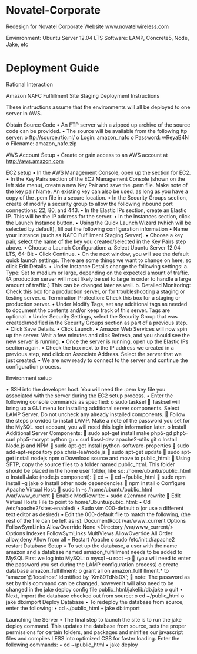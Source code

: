 Novatel-Corporate
=================

Redesign for Novatel Corporate Website www.novatelwireless.com

Envinronment: Ubuntu Server 12.04 LTS
Software: LAMP, Concrete5, Node, Jake, etc

Deployment Guide
================
Rational Interaction

Amazon NAFC Fulfillment Site
Staging Deployment Instructions

These instructions assume that the environments will all be deployed to one server in AWS.

Obtain Source Code
•	An FTP server with a zipped up archive of the source code can be provided.
•	The source will be available from the following ftp server:
o	ftp://source.rtio.nl/
o	Login: amazon_nafc
o	Password: wReyaB4N
o	Filename: amazon_nafc.zip

AWS Account Setup
•	Create or gain access to an AWS account at http://aws.amazon.com

EC2 setup
•	In the AWS Management Console, open up the section for EC2.
•	In the Key Pairs section of the EC2 Management Console (shown on the left side menu), create a new Key Pair and save the .pem file. Make note of the key pair Name. An existing key can also be used, as long as you have a copy of the .pem file in a secure location.
•	In the Security Groups section, create of modify a security group to allow the following inbound port connections: 22, 80, and 443.
•	In the Elastic IPs section, create an Elastic IP. This will be the IP address for the server.
•	In the Instances section, click the Launch Instance button.
•	Using the Quick Launch Wizard (which will be selected by default), fill out the following configuration information
•	Name your instance (such as NAFC Fulfillment Staging Server).
•	Choose a key pair, select the name of the key you created/selected in the Key Pairs step above.
•	Choose a Launch Configuration:
a.	Select Ubuntu Server 12.04 LTS, 64-Bit
•	Click Continue.
•	On the next window, you will see the default quick launch settings. There are some things we want to change on here, so click Edit Details.
•	Under Instance Details change the following settings:
a.	Type: Set to medium or large, depending on the expected amount of traffic. (A production server will most likely be set to large in order to handle a large amount of traffic.) This can be changed later as well.
b.	Detailed Monitoring: Check this box for a production server, or for troubleshooting a staging or testing server.
c.	Termination Protection: Check this box for a staging or production server.
•	Under Modify Tags, set any additional tags as needed to document the contents and/or keep track of this server. Tags are optional.
•	Under Security Settings, select the Security Group that was created/modified in the Security Groups section as part of a previous step.
•	Click Save Details.
•	Click Launch.
•	Amazon Web Services will now spin up the server. Wait a few minutes and click Refresh, and you should see the new server is running.
•	Once the server is running, open up the Elastic IPs section again.
•	Check the box next to the IP address we created in a previous step, and click on Associate Address. Select the server that we just created.
•	We are now ready to connect to the server and continue the configuration process.

Environment setup

•	SSH into the developer host. You will need the .pem key file you associated with the server during the EC2 setup process.
•	Enter the following console commands as specified:
o	sudo tasksel
	Tasksel will bring up a GUI menu for installing additional server components. Select LAMP Server. Do not uncheck any already installed components.
	Follow the steps provided to install LAMP. Make a note of the password you set for the MySQL root account, you will need this login information later.
o	Install Additional Server Components:
	sudo apt-get install make php5-gd php5-curl php5-mcrypt python g++ curl libssl-dev apache2-utils git
o	Install Node.js and NPM
	sudo apt-get install python-software-properties
	sudo add-apt-repository ppa:chris-lea/node.js
	sudo apt-get update
	sudo apt-get install nodejs npm
o	Download source and move to public_html:
	Using SFTP, copy the source files to a folder named public_html. This folder should be placed in the home user folder, like so: /home/ubuntu/public_html
o	Install Jake (node.js component):
	cd ~
	cd ~/public_html
	sudo npm install –g jake
o	Install other node dependencies 
	npm install
o	Configure Apache Virtual Host:
	sudo ln –s /home/ubuntu/public_html /var/www_current
	Enable ModRewrite:
•	sudo a2enmod rewrite
	Edit Virtual Hosts File to point to home/Ubuntu/pubic_html:
•	Cd /etc/apache2/sites-enabled/
•	Sudo vim 000-default 
o	(or use a different text editor as desired)
•	Edit the 000-default file to match the following, (the rest of the file can be left as is):
        DocumentRoot /var/www_current
        <Directory />
                Options FollowSymLinks
                AllowOverride None
        </Directory>
        <Directory /var/www_current/>
                Options Indexes FollowSymLinks MultiViews
                AllowOverride All
                Order allow,deny
                Allow from all
        </Directory>
•	Restart Apache
o	sudo /etc/init.d/apache2 restart
Database Setup
•	To set up the database, a user with the name amazon and a database named amazon_fulfillment needs to be added to MySQL First we log into MySQL:
o	mysql –u root –p 
	(you will need to enter the password you set during the LAMP configuration process)
o	create database amazon_fulfillment;
o	grant all on amazon_fullfillment.* to ‘amazon’@’localhost’ identified by ‘Xm89TdNsDX’;
	note: The password as set by this command can be changed, however it will also need to be changed in the jake deploy config file public_html/jakelib/db.jake
o	quit
•	Next, import the database checked out from source:
o	cd ~/public_html
o	jake db:import
Deploy Database
•	To redeploy the database from source, enter the following:
•	cd ~/public_html
•	jake db:import

Launching the Server
•	The final step to launch the site is to run the jake deploy command. This updates the database from source, sets the proper permissions for certain folders, and packages and minifies our javascript files and compiles LESS into optimized CSS for faster loading. Enter the following commands:
•	cd ~/public_html
•	jake deploy
